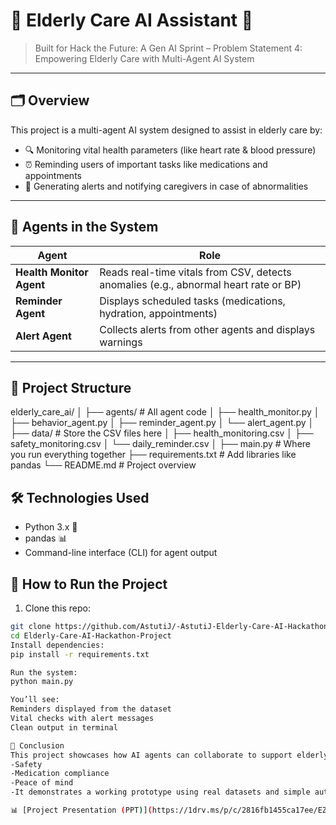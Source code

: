 # 🧓 Elderly Care AI Assistant 🧠
> Built for Hack the Future: A Gen AI Sprint – Problem Statement 4: Empowering Elderly Care with Multi-Agent AI System

---

## 🗂️ Overview

This project is a multi-agent AI system designed to assist in elderly care by:
- 🔍 Monitoring vital health parameters (like heart rate & blood pressure)
- ⏰ Reminding users of important tasks like medications and appointments
- 🚨 Generating alerts and notifying caregivers in case of abnormalities

---

## 🧠 Agents in the System

| Agent | Role |
|-------|------|
| **Health Monitor Agent** | Reads real-time vitals from CSV, detects anomalies (e.g., abnormal heart rate or BP) |
| **Reminder Agent** | Displays scheduled tasks (medications, hydration, appointments) |
| **Alert Agent** | Collects alerts from other agents and displays warnings |

---

## 📂 Project Structure
elderly_care_ai/
│
├── agents/                 # All agent code
│   ├── health_monitor.py
│   ├── behavior_agent.py
│   ├── reminder_agent.py
│   └── alert_agent.py
│
├── data/                   # Store the CSV files here
│   ├── health_monitoring.csv
│   ├── safety_monitoring.csv
│   └── daily_reminder.csv
│
├── main.py                 # Where you run everything together
├── requirements.txt        # Add libraries like pandas
└── README.md               # Project overview
## 🛠️ Technologies Used

- Python 3.x 🐍
- pandas 📊
- Command-line interface (CLI) for agent output
## 🚀 How to Run the Project

1. Clone this repo:
```bash
git clone https://github.com/AstutiJ/-AstutiJ-Elderly-Care-AI-Hackathon-Project.git
cd Elderly-Care-AI-Hackathon-Project
Install dependencies:
pip install -r requirements.txt

Run the system:
python main.py

You’ll see:
Reminders displayed from the dataset
Vital checks with alert messages
Clean output in terminal

🏁 Conclusion
This project showcases how AI agents can collaborate to support elderly individuals by improving their:
-Safety
-Medication compliance
-Peace of mind
-It demonstrates a working prototype using real datasets and simple automation logic — ready for further development or deployment.

📊 [Project Presentation (PPT)](https://1drv.ms/p/c/2816fb1455ca17ee/EZDTPc0XMSZMhrtHnNUrJmsBhHQB9rXtoXlEWQhWas_peg?e=Wuu2Jv)



